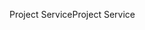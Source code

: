 <span data-ttu-id="aa6b4-101">Project Service</span><span class="sxs-lookup"><span data-stu-id="aa6b4-101">Project Service</span></span>
